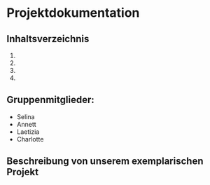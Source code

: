 # Projektdokumentation 
## Inhaltsverzeichnis 
1.  
2.
3.
4.

## Gruppenmitglieder:
- Selina 
- Annett
- Laetizia
- Charlotte 

## Beschreibung von unserem exemplarischen Projekt 

